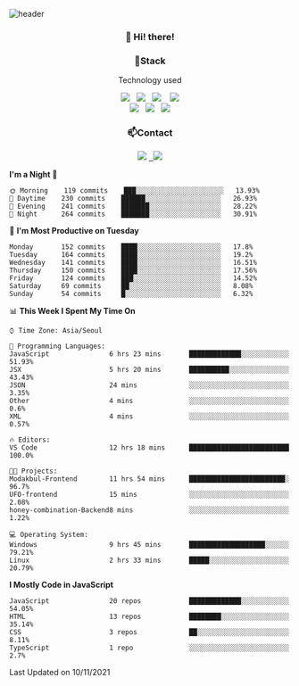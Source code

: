 ![header](https://capsule-render.vercel.app/api?type=waving&color=gradient&height=200&text=Che-ri&fontAlign=70&fontAlignY=40&animation=twinkling)

<h3 align="center">👋 Hi! there!</h3>

<h3 align="center">📌Stack</h3>
<p align="center">Technology used</p>
<div align="center"><img src="https://img.shields.io/badge/HTML5-e74c3c?style=flat-square&logo=HTML5&logoColor=white"></img> &nbsp <img src="https://img.shields.io/badge/CSS3-0A84FF?style=flat-square&logo=CSS3&logoColor=white"></img>  &nbsp <img src="https://img.shields.io/badge/SCSS-fd79a8?style=flat-square&logo=Sass&logoColor=white"/></a>&nbsp  &nbsp <img src="https://img.shields.io/badge/styled%2Dcomponents-DB7093?style=flat-square&logo=styled%2Dcomponents&logoColor=white"/></a>
<br><img src="https://img.shields.io/badge/JavaScript-FFCD11?style=flat-square&logo=JavaScript&logoColor=white"></img> &nbsp <img src="https://img.shields.io/badge/React-00BCF6?style=flat-square&logo=React&logoColor=white"></img> &nbsp <img src="https://img.shields.io/badge/Redux-764ABC?style=flat-square&logo=Redux&logoColor=white"/></a></div>

<h3 align="center">📫Contact</h3>
<div align="center"><a href="https://cheri.tistory.com/"><img src="https://img.shields.io/badge/Cheri-AD29B6?style=flat-square&logo=Tidal&logoColor=white"/></a> <a href="rnjs1135@gmail.com"> &nbsp <img src="https://img.shields.io/badge/Gmail-EA4335?style=flat-square&logo=Gmail&logoColor=white"/></a></div>

<!--START_SECTION:waka-->
**I'm a Night 🦉** 

```text
🌞 Morning    119 commits    ███░░░░░░░░░░░░░░░░░░░░░░   13.93% 
🌆 Daytime    230 commits    ██████░░░░░░░░░░░░░░░░░░░   26.93% 
🌃 Evening    241 commits    ███████░░░░░░░░░░░░░░░░░░   28.22% 
🌙 Night      264 commits    ███████░░░░░░░░░░░░░░░░░░   30.91%

```
📅 **I'm Most Productive on Tuesday** 

```text
Monday       152 commits    ████░░░░░░░░░░░░░░░░░░░░░   17.8% 
Tuesday      164 commits    ████░░░░░░░░░░░░░░░░░░░░░   19.2% 
Wednesday    141 commits    ████░░░░░░░░░░░░░░░░░░░░░   16.51% 
Thursday     150 commits    ████░░░░░░░░░░░░░░░░░░░░░   17.56% 
Friday       124 commits    ███░░░░░░░░░░░░░░░░░░░░░░   14.52% 
Saturday     69 commits     ██░░░░░░░░░░░░░░░░░░░░░░░   8.08% 
Sunday       54 commits     █░░░░░░░░░░░░░░░░░░░░░░░░   6.32%

```


📊 **This Week I Spent My Time On** 

```text
⌚︎ Time Zone: Asia/Seoul

💬 Programming Languages: 
JavaScript               6 hrs 23 mins       █████████████░░░░░░░░░░░░   51.93% 
JSX                      5 hrs 20 mins       ██████████░░░░░░░░░░░░░░░   43.43% 
JSON                     24 mins             ░░░░░░░░░░░░░░░░░░░░░░░░░   3.35% 
Other                    4 mins              ░░░░░░░░░░░░░░░░░░░░░░░░░   0.6% 
XML                      4 mins              ░░░░░░░░░░░░░░░░░░░░░░░░░   0.57%

🔥 Editors: 
VS Code                  12 hrs 18 mins      █████████████████████████   100.0%

🐱‍💻 Projects: 
Modakbul-Frontend        11 hrs 54 mins      ████████████████████████░   96.7% 
UFO-frontend             15 mins             ░░░░░░░░░░░░░░░░░░░░░░░░░   2.08% 
honey-combination-Backend8 mins              ░░░░░░░░░░░░░░░░░░░░░░░░░   1.22%

💻 Operating System: 
Windows                  9 hrs 45 mins       ███████████████████░░░░░░   79.21% 
Linux                    2 hrs 33 mins       █████░░░░░░░░░░░░░░░░░░░░   20.79%

```

**I Mostly Code in JavaScript** 

```text
JavaScript               20 repos            █████████████░░░░░░░░░░░░   54.05% 
HTML                     13 repos            ████████░░░░░░░░░░░░░░░░░   35.14% 
CSS                      3 repos             ██░░░░░░░░░░░░░░░░░░░░░░░   8.11% 
TypeScript               1 repo              ░░░░░░░░░░░░░░░░░░░░░░░░░   2.7%

```



 Last Updated on 10/11/2021
<!--END_SECTION:waka-->
